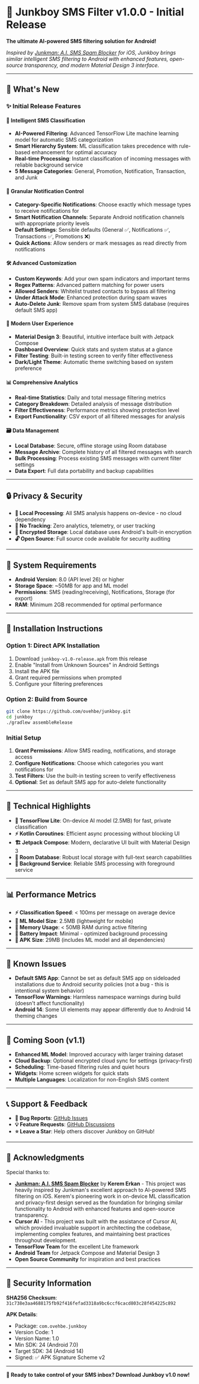 # 🎉 Junkboy SMS Filter v1.0.0 - Initial Release

**The ultimate AI-powered SMS filtering solution for Android!**

*Inspired by [Junkman: A.I. SMS Spam Blocker](https://apps.apple.com/tr/app/junkman-a-i-sms-spam-blocker/id1591815272) for iOS, Junkboy brings similar intelligent SMS filtering to Android with enhanced features, open-source transparency, and modern Material Design 3 interface.*

---

## 🌟 What's New

### ✨ **Initial Release Features**

#### 🤖 **Intelligent SMS Classification**
- **AI-Powered Filtering**: Advanced TensorFlow Lite machine learning model for automatic SMS categorization
- **Smart Hierarchy System**: ML classification takes precedence with rule-based enhancement for optimal accuracy
- **Real-time Processing**: Instant classification of incoming messages with reliable background service
- **5 Message Categories**: General, Promotion, Notification, Transaction, and Junk

#### 🔔 **Granular Notification Control**
- **Category-Specific Notifications**: Choose exactly which message types to receive notifications for
- **Smart Notification Channels**: Separate Android notification channels with appropriate priority levels
- **Default Settings**: Sensible defaults (General ✅, Notifications ✅, Transactions ✅, Promotions ❌)
- **Quick Actions**: Allow senders or mark messages as read directly from notifications

#### 🛠️ **Advanced Customization**
- **Custom Keywords**: Add your own spam indicators and important terms
- **Regex Patterns**: Advanced pattern matching for power users
- **Allowed Senders**: Whitelist trusted contacts to bypass all filtering
- **Under Attack Mode**: Enhanced protection during spam waves
- **Auto-Delete Junk**: Remove spam from system SMS database (requires default SMS app)

#### 📱 **Modern User Experience**
- **Material Design 3**: Beautiful, intuitive interface built with Jetpack Compose
- **Dashboard Overview**: Quick stats and system status at a glance
- **Filter Testing**: Built-in testing screen to verify filter effectiveness
- **Dark/Light Theme**: Automatic theme switching based on system preference

#### 📊 **Comprehensive Analytics**
- **Real-time Statistics**: Daily and total message filtering metrics
- **Category Breakdown**: Detailed analysis of message distribution
- **Filter Effectiveness**: Performance metrics showing protection level
- **Export Functionality**: CSV export of all filtered messages for analysis

#### 🗃️ **Data Management**
- **Local Database**: Secure, offline storage using Room database
- **Message Archive**: Complete history of all filtered messages with search
- **Bulk Processing**: Process existing SMS messages with current filter settings
- **Data Export**: Full data portability and backup capabilities

---

## 🔒 **Privacy & Security**

- **🔐 Local Processing**: All SMS analysis happens on-device - no cloud dependency
- **🚫 No Tracking**: Zero analytics, telemetry, or user tracking
- **💾 Encrypted Storage**: Local database uses Android's built-in encryption
- **🔓 Open Source**: Full source code available for security auditing

---

## 📱 **System Requirements**

- **Android Version**: 8.0 (API level 26) or higher
- **Storage Space**: ~50MB for app and ML model
- **Permissions**: SMS (reading/receiving), Notifications, Storage (for export)
- **RAM**: Minimum 2GB recommended for optimal performance

---

## 🚀 **Installation Instructions**

### **Option 1: Direct APK Installation**
1. Download `junkboy-v1.0-release.apk` from this release
2. Enable "Install from Unknown Sources" in Android Settings
3. Install the APK file
4. Grant required permissions when prompted
5. Configure your filtering preferences

### **Option 2: Build from Source**
```bash
git clone https://github.com/ovehbe/junkboy.git
cd junkboy
./gradlew assembleRelease
```

### **Initial Setup**
1. **Grant Permissions**: Allow SMS reading, notifications, and storage access
2. **Configure Notifications**: Choose which categories you want notifications for
3. **Test Filters**: Use the built-in testing screen to verify effectiveness
4. **Optional**: Set as default SMS app for auto-delete functionality

---

## 🔧 **Technical Highlights**

- **🧠 TensorFlow Lite**: On-device AI model (2.5MB) for fast, private classification
- **⚡ Kotlin Coroutines**: Efficient async processing without blocking UI
- **🏗️ Jetpack Compose**: Modern, declarative UI built with Material Design 3
- **💾 Room Database**: Robust local storage with full-text search capabilities
- **🔄 Background Service**: Reliable SMS processing with foreground service

---

## 📊 **Performance Metrics**

- **⚡ Classification Speed**: < 100ms per message on average device
- **🧠 ML Model Size**: 2.5MB (lightweight for mobile)
- **💾 Memory Usage**: < 50MB RAM during active filtering
- **🔋 Battery Impact**: Minimal - optimized background processing
- **📱 APK Size**: 29MB (includes ML model and all dependencies)

---

## 🐛 **Known Issues**

- **Default SMS App**: Cannot be set as default SMS app on sideloaded installations due to Android security policies (not a bug - this is intentional system behavior)
- **TensorFlow Warnings**: Harmless namespace warnings during build (doesn't affect functionality)
- **Android 14**: Some UI elements may appear differently due to Android 14 theming changes

---

## 🔮 **Coming Soon (v1.1)**

- **Enhanced ML Model**: Improved accuracy with larger training dataset
- **Cloud Backup**: Optional encrypted cloud sync for settings (privacy-first)
- **Scheduling**: Time-based filtering rules and quiet hours
- **Widgets**: Home screen widgets for quick stats
- **Multiple Languages**: Localization for non-English SMS content

---

## 📞 **Support & Feedback**

- **🐛 Bug Reports**: [GitHub Issues](https://github.com/ovehbe/junkboy/issues)
- **💡 Feature Requests**: [GitHub Discussions](https://github.com/ovehbe/junkboy/discussions)
- **⭐ Leave a Star**: Help others discover Junkboy on GitHub!

---

## 🙏 **Acknowledgments**

Special thanks to:
- **[Junkman: A.I. SMS Spam Blocker](https://apps.apple.com/tr/app/junkman-a-i-sms-spam-blocker/id1591815272)** by **Kerem Erkan** - This project was heavily inspired by Junkman's excellent approach to AI-powered SMS filtering on iOS. Kerem's pioneering work in on-device ML classification and privacy-first design served as the foundation for bringing similar functionality to Android with enhanced features and open-source transparency.
- **Cursor AI** - This project was built with the assistance of Cursor AI, which provided invaluable support in architecting the codebase, implementing complex features, and maintaining best practices throughout development.
- **TensorFlow Team** for the excellent Lite framework
- **Android Team** for Jetpack Compose and Material Design 3
- **Open Source Community** for inspiration and best practices

---

## 🔐 **Security Information**

**SHA256 Checksum**: `31c738e3aa4688175fb92f416fefad3318a9bc6ccf6cacd803c28f454225c892`

**APK Details**:
- Package: `com.ovehbe.junkboy`
- Version Code: 1
- Version Name: 1.0
- Min SDK: 24 (Android 7.0)
- Target SDK: 34 (Android 14)
- Signed: ✅ APK Signature Scheme v2

---

**🎯 Ready to take control of your SMS inbox? Download Junkboy v1.0 now!** 